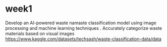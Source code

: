 # week1
Develop an AI-powered waste ﻿namaste classification model using image processing and machine learning techniques .  Accurately categorize waste materials based on visual images
https://www.kaggle.com/datasets/techsash/waste-classification-data/data

